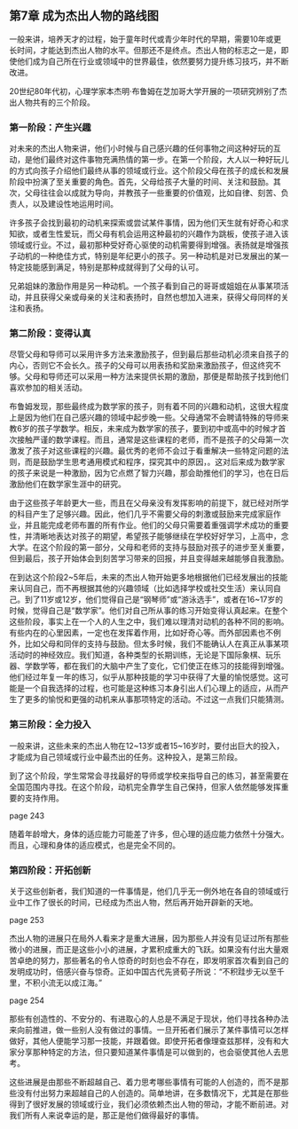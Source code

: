 ## 第7章 成为杰出人物的路线图

一般来讲，培养天才的过程，始于童年时代或青少年时代的早期，需要10年或更长时间，才能达到杰出人物的水平。但那还不是终点。杰出人物的标志之一是，即使他们成为自己所在行业或领域中的世界最佳，依然要努力提升练习技巧，并不断改进。

20世纪80年代初，心理学家本杰明·布鲁姆在芝加哥大学开展的一项研究辨别了杰出人物共有的三个阶段。

### 第一阶段：产生兴趣

对未来的杰出人物来讲，他们小时候与自己感兴趣的任何事物之间这种好玩的互动，是他们最终对这件事物充满热情的第一步。在第一个阶段，大人以一种好玩儿的方式向孩子介绍他们最终从事的领域或行业。这个阶段父母在孩子的成长和发展阶段中扮演了至关重要的角色。首先，父母给孩子大量的时间、关注和鼓励。其次，父母往往会以成就为导向，并教孩子一些重要的价值观，比如自律、刻苦、负责人，以及建设性地运用时间。

许多孩子会找到最初的动机来探索或尝试某件事情，因为他们天生就有好奇心和求知欲，或者生性爱玩，而父母有机会运用这种最初的兴趣作为跳板，使孩子进入该领域或行业。不过，最初那种受好奇心驱使的动机需要得到增强。表扬就是增强孩子动机的一种绝佳方式，特别是年纪更小的孩子。另一种动机是对已发展出的某一特定技能感到满足，特别是那种成就得到了父母的认可。

兄弟姐妹的激励作用是另一种动机。一个孩子看到自己的哥哥或姐姐在从事某项活动，并且获得父亲或母亲的关注和表扬时，自然也想加入进来，获得父母同样的关注和表扬。

### 第二阶段：变得认真

尽管父母和导师可以采用许多方法来激励孩子，但到最后那些动机必须来自孩子的内心，否则它不会长久。孩子的父母可以用表扬和奖励来激励孩子，但这终究不够。父母和导师还可以采用一种方法来提供长期的激励，那便是帮助孩子找到他们喜欢参加的相关活动。

布鲁姆发现，那些最终成为数学家的孩子，则有着不同的兴趣和动机，这很大程度上是因为他们在自己感兴趣的领域中起步晚一些。父母通常不会聘请特殊的导师来教6岁的孩子学数学。相反，未来成为数学家的孩子，要到初中或高中的时候才首次接触严谨的数学课程。而且，通常是这些课程的老师，而不是孩子的父母第一次激发了孩子对这些课程的兴趣。最优秀的老师不会过于看重解决一些特定问题的法则，而是鼓励学生思考通用模式和程序，探究其中的原因，。这对后来成为数学家的孩子来说是一种激励，因为它点燃了智力兴趣，那会助推他们的学习，也在日后激励他们在数学家生涯中的研究。

由于这些孩子年龄更大一些，而且在父母亲没有发挥影响的前提下，就已经对所学的科目产生了足够兴趣。因此，他们几乎不需要父母的刺激或鼓励来完成家庭作业，并且能完成老师布置的所有作业。他们的父母只需要着重强调学术成功的重要性，并清晰地表达对孩子的期望，希望孩子能够继续在学校好好学习，上高中，念大学。在这个阶段的第一部分，父母和老师的支持与鼓励对孩子的进步至关重要，但到最后，孩子开始体会到刻苦学习带来的回报，并且变得越来越能够自我激励。

在到达这个阶段2~5年后，未来的杰出人物开始更多地根据他们已经发展出的技能来认同自己，而不再根据其他的兴趣领域（比如选择学校或社交生活）来认同自己。到了11岁或12岁，他们觉得自己是“钢琴师”或“游泳选手”，或者在16~17岁的时候，觉得自己是“数学家”。他们对自己所从事的练习开始变得认真起来。在整个这些阶段，事实上在一个人的人生之中，我们难以理清对动机的各种不同的影响。有些内在的心里因素，一定也在发挥着作用，比如好奇心等。而外部因素也不例外，比如父母和同伴的支持与鼓励。但太多时候，我们不能确认人在真正从事某项活动时的神经效应。我们知道，各种类型的长期训练，无论是下国际象棋、玩乐器、学数学等，都在我们的大脑中产生了变化，它们使正在练习的技能得到增强。他们经过年复一年的练习，似乎从那种技能的学习中获得了大量的愉悦感觉。这可能是一个自我选择的过程，也可能是这种练习本身引出人们心理上的适应，从而产生了更多的愉悦和更强的动机来从事那项特定的活动。不过这一点我们只能猜测。

### 第三阶段：全力投入

一般来讲，这些未来的杰出人物在12~13岁或者15~16岁时，要付出巨大的投入，才能成为自己领域或行业中最杰出的任务。这种投入，是第三阶段。

到了这个阶段，学生常常会寻找最好的导师或学校来指导自己的练习，甚至需要在全国范围内寻找。在这个阶段，动机完全靠学生自己保持，但家人依然能够发挥重要的支持作用。

page 243

随着年龄增大，身体的适应能力可能差了许多，但心理的适应能力依然十分强大。而且，心理和身体的适应模式，也是完全不同的。

### 第四阶段：开拓创新

关于这些创新者，我们知道的一件事情是，他们几乎无一例外地在各自的领域或行业中工作了很长的时间，已经成为杰出人物，然后再开始开辟新的天地。

page 253

杰出人物的进展只在局外人看来才是重大进展，因为那些人并没有见证过所有那些微小的进展，而正是这些小小的进展，才累积成重大的飞跃。如果没有付出大量艰苦卓绝的努力，那些著名的令人惊奇的时刻也会不存在，即发明家首次看到自己的发明成功时，倍感兴奋与惊奇。正如中国古代先贤荀子所说：“不积跬步无以至千里，不积小流无以成江海。”

page 254

那些有创造性的、不安分的、有进取心的人总是不满足于现状，他们寻找各种办法来向前推进，做一些别人没有做过的事情。一旦开拓者们展示了某件事情可以怎样做好，其他人便能学习那一技能，并跟着做。即使开拓者像理查兹那样，没有和大家分享那种特定的方法，但只要知道某件事情是可以做到的，也会驱使其他人去思考。

这些进展是由那些不断超越自己、着力思考哪些事情有可能的人创造的，而不是那些没有付出努力来超越自己的人创造的。简单地讲，在多数情况下，尤其是在那些得到了很好发展的领域或行业，我们必须依赖杰出人物的带动，才能不断前进。对我们所有人来说幸运的是，那正是他们做得最好的事情。
